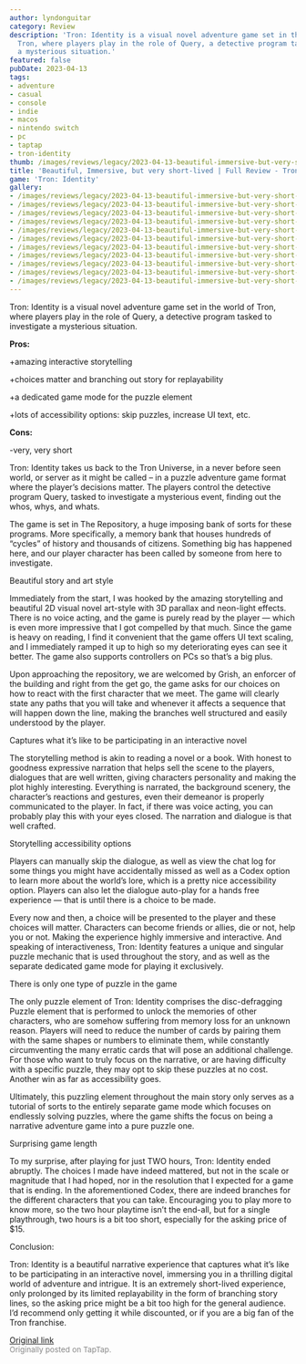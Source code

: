 ```yaml
---
author: lyndonguitar
category: Review
description: 'Tron: Identity is a visual novel adventure game set in the world of
  Tron, where players play in the role of Query, a detective program tasked to investigate
  a mysterious situation.'
featured: false
pubDate: 2023-04-13
tags:
- adventure
- casual
- console
- indie
- macos
- nintendo switch
- pc
- taptap
- tron-identity
thumb: /images/reviews/legacy/2023-04-13-beautiful-immersive-but-very-short-lived--full-review---tron-identity-0.avif
title: 'Beautiful, Immersive, but very short-lived | Full Review - Tron: Identity'
game: 'Tron: Identity'
gallery:
- /images/reviews/legacy/2023-04-13-beautiful-immersive-but-very-short-lived--full-review---tron-identity-0.avif
- /images/reviews/legacy/2023-04-13-beautiful-immersive-but-very-short-lived--full-review---tron-identity-1.avif
- /images/reviews/legacy/2023-04-13-beautiful-immersive-but-very-short-lived--full-review---tron-identity-2.avif
- /images/reviews/legacy/2023-04-13-beautiful-immersive-but-very-short-lived--full-review---tron-identity-3.avif
- /images/reviews/legacy/2023-04-13-beautiful-immersive-but-very-short-lived--full-review---tron-identity-4.avif
- /images/reviews/legacy/2023-04-13-beautiful-immersive-but-very-short-lived--full-review---tron-identity-5.avif
- /images/reviews/legacy/2023-04-13-beautiful-immersive-but-very-short-lived--full-review---tron-identity-6.avif
- /images/reviews/legacy/2023-04-13-beautiful-immersive-but-very-short-lived--full-review---tron-identity-7.avif
- /images/reviews/legacy/2023-04-13-beautiful-immersive-but-very-short-lived--full-review---tron-identity-8.avif
- /images/reviews/legacy/2023-04-13-beautiful-immersive-but-very-short-lived--full-review---tron-identity-9.avif
- /images/reviews/legacy/2023-04-13-beautiful-immersive-but-very-short-lived--full-review---tron-identity-10.avif
---
```

Tron: Identity is a visual novel adventure game set in the world of Tron, where players play in the role of Query, a detective program tasked to investigate a mysterious situation.


**Pros:**


+amazing interactive storytelling

+choices matter and branching out story for replayability

+a dedicated game mode for the puzzle element

+lots of accessibility options: skip puzzles, increase UI text, etc.


**Cons:**


-very, very short

Tron: Identity takes us back to the Tron Universe, in a never before seen world, or server as it might be called – in a puzzle adventure game format where the player’s decisions matter. The players control the detective program Query, tasked to investigate a mysterious event, finding out the whos, whys, and whats.

The game is set in The Repository, a huge imposing bank of sorts for these programs. More specifically, a memory bank that houses hundreds of “cycles” of history and thousands of citizens. Something big has happened here, and our player character has been called by someone from here to investigate.

Beautiful story and art style

Immediately from the start, I was hooked by the amazing storytelling and beautiful 2D visual novel art-style with 3D parallax and neon-light effects. There is no voice acting, and the game is purely read by the player — which is even more impressive that I got compelled by that much.  Since the game is heavy on reading, I find it convenient that the game offers UI text scaling, and I immediately ramped it up to high so my deteriorating eyes can see it better. The game also supports controllers on PCs so that’s a big plus.

Upon approaching the repository, we are welcomed by Grish, an enforcer of the building and right from the get go, the game asks for our choices on how to react with the first character that we meet. The game will clearly state any paths that you will take and whenever it affects a sequence that will happen down the line, making the branches well structured and easily understood by the player.

Captures what it’s like to be participating in an interactive novel

The storytelling method is akin to reading a novel or a book. With honest to goodness expressive narration that helps sell the scene to the players, dialogues that are well written, giving characters personality and making the plot highly interesting. Everything is narrated, the background scenery, the character’s reactions and gestures, even their demeanor is properly communicated to the player. In fact, if there was voice acting, you can probably play this with your eyes closed. The narration and dialogue is that well crafted.

Storytelling accessibility options

Players can manually skip the dialogue, as well as view the chat log for some things you might have accidentally missed as well as a Codex option to learn more about the world’s lore, which is a pretty nice accessibility option. Players can also let the dialogue auto-play for a hands free experience — that is until there is a choice to be made.

Every now and then, a choice will be presented to the player and these choices will matter. Characters can become friends or allies, die or not, help you or not. Making the experience highly immersive and interactive. And speaking of interactiveness, Tron: Identity features a unique and singular puzzle mechanic that is used throughout the story, and as well as the separate dedicated game mode for playing it exclusively.

There is only one type of puzzle in the game

The only puzzle element of Tron: Identity comprises the disc-defragging Puzzle element that is performed to unlock the memories of other characters, who are somehow suffering from memory loss for an unknown reason. Players will need to reduce the number of cards by pairing them with the same shapes or numbers to eliminate them, while constantly circumventing the many erratic cards that will pose an additional challenge. For those who want to truly focus on the narrative, or are having difficulty with a specific puzzle, they may opt to skip these puzzles at no cost. Another win as far as accessibility goes.

Ultimately, this puzzling element throughout the main story only serves as a tutorial of sorts to the entirely separate game mode which focuses on endlessly solving puzzles, where the game shifts the focus on being a narrative adventure game into a pure puzzle one.

Surprising game length

To my surprise, after playing for just TWO hours, Tron: Identity ended abruptly. The choices I made have indeed mattered, but not in the scale or magnitude that I had hoped, nor in the resolution that I expected for a game that is ending. In the aforementioned Codex, there are indeed branches for the different characters that you can take. Encouraging you to play more to know more, so the two hour playtime isn’t the end-all, but for a single playthrough, two hours is a bit too short, especially for the asking price of $15.

Conclusion:

Tron: Identity is a beautiful narrative experience that captures what it’s like to be participating in an interactive novel, immersing you in a thrilling digital world of adventure and intrigue. It is an extremely short-lived experience, only prolonged by its limited replayability in the form of branching story lines, so the asking price might be a bit too high for the general audience. I’d recommend only getting it while discounted, or if you are a big fan of the Tron franchise.

[Original link](https://www.taptap.io/post/5100550)<br><span style="font-size: 0.95em; color: #888;">Originally posted on TapTap.</span>